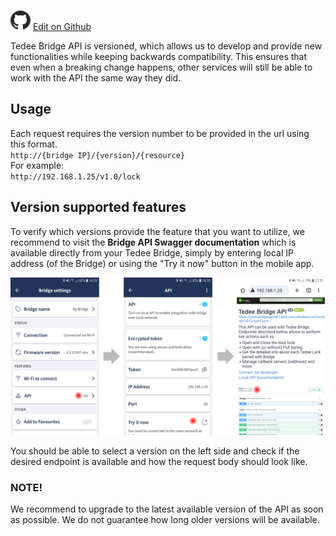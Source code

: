  ![](/assets/github-logo.svg "GitHub Logo") [Edit on Github](https://github.com/tedee-com/tedee-bridge-api/blob/master/overview/api_versioning.md)

Tedee Bridge API is versioned, which allows us to develop and provide new functionalities while keeping backwards compatibility. This ensures that even when a breaking change happens, other services will still be able to work with the API the same way they did.  


## Usage

Each request requires the version number to be provided in the url using this format.  
``http://{bridge IP}/{version}/{resource}``  
For example:  
``http://192.168.1.25/v1.0/lock``  

## Version supported features

To verify which versions provide the feature that you want to utilize, we recommend to visit the **Bridge API Swagger documentation** which is available directly from your Tedee Bridge, simply by entering local IP address (of the Bridge) or using the "Try it now" button in the mobile app.

![Bridge API Swagger documentation](/bridge-api/overview/images/local_swagger.png "Bridge API Swagger documentation")  
  
You should be able to select a version on the left side and check if the desired endpoint is available and how the request body should look like.

### NOTE!
We recommend to upgrade to the latest available version of the API as soon as possible. We do not guarantee how long older versions will be available.

